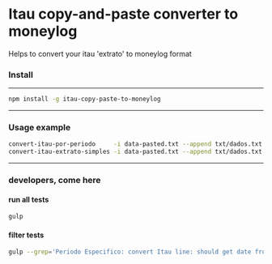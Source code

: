 Itau copy-and-paste converter to moneylog
==========================

Helps to convert your itau 'extrato' to moneylog format


### Install

----------------

```sh
npm install -g itau-copy-paste-to-moneylog
```

----------------

### Usage example

```sh
convert-itau-por-periodo     -i data-pasted.txt --append txt/dados.txt
convert-itau-extrato-simples -i data-pasted.txt --append txt/dados.txt
```

----------------

### developers, come here

#### run all tests

```sh
gulp
```

#### filter tests

```sh
gulp --grep='Periodo Especifico: convert Itau line: should get date from begining'
```
